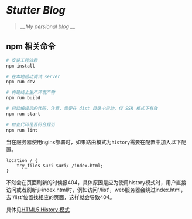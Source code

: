 # *__Stutter Blog__*

> *__My persional blog __*

## npm 相关命令

``` bash
# 安装工程依赖
npm install

# 在本地启动调试 server
npm run dev

# 构建线上生产环境产物
npm run build

# 启动编译后的代码，注意，需要在 dist 目录中启动，仅 SSR 模式下有效
npm run start

# 检查代码是否符合规范
npm run lint
```
当在服务器使用nginx部署时，如果路由模式为`history`需要在配置中加入以下配置。
```nginx
location / {
    try_files $uri $uri/ /index.html;
}
```

不然会在页面刷新的时候报404，具体原因是应为使用history模式时，用户直接访问或者刷新非index.html时，例如访问'/list'，web服务器会绕过index.html，去'/list'位置找相应的页面，这样就会导致404。

具体见[HTML5 History 模式](https://router.vuejs.org/zh/guide/essentials/history-mode.html#%E5%90%8E%E7%AB%AF%E9%85%8D%E7%BD%AE%E4%BE%8B%E5%AD%90)


